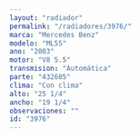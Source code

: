 ```yaml
---
layout: "radiador"
permalink: "/radiadores/3976/"
marca: "Mercedes Benz"
modelo: "ML55"
ano: "2003"
motor: "V8 5.5"
transmision: "Automática"
parte: "432605"
clima: "Con clima"
alto: "25 1/4"
ancho: "19 1/4"
observaciones: ""
id: "3976"
---
```


